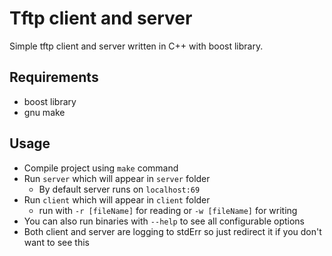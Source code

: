 # Tftp client and server
Simple tftp client and server written in C++ with boost library.

## Requirements
  * boost library
  * gnu make

## Usage
  * Compile project using `make` command
  * Run `server` which will appear in `server` folder
    * By default server runs on `localhost:69`
  * Run `client` which will appear in `client` folder
    * run with `-r [fileName]` for reading or `-w [fileName]` for writing
  * You can also run binaries with `--help` to see all configurable options
  * Both client and server are logging to stdErr so just redirect it if you don't want to see this
